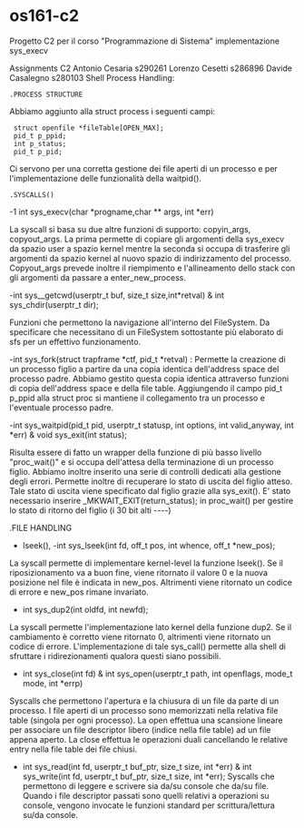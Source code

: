 # os161-c2
Progetto C2 per il corso "Programmazione di Sistema"
implementazione sys_execv


Assignments C2 
Antonio Cesaria s290261 Lorenzo Cesetti s286896 Davide Casalegno s280103
Shell
Process Handling:
  
    .PROCESS STRUCTURE
Abbiamo aggiunto alla struct process i seguenti campi:

     struct openfile *fileTable[OPEN_MAX];
     pid_t p_ppid; 
     int p_status;   
     pid_t p_pid;  
Ci servono per una corretta gestione dei file aperti di un processo e per l'implementazione delle funzionalità della waitpid().


    .SYSCALLS()

-1 int sys_execv(char *progname,char ** args, int *err)

La syscall si basa su due altre funzioni di supporto: copyin_args, copyout_args. La prima permette di copiare gli argomenti della sys_execv da spazio user a spazio kernel mentre la seconda si occupa di trasferire gli argomenti da spazio kernel al nuovo spazio di indirizzamento del processo. 
Copyout_args prevede inoltre il riempimento e l'allineamento dello stack con gli argomenti da passare a enter_new_process. 

-int sys__getcwd(userptr_t buf, size_t size,int*retval) & 
  int sys_chdir(userptr_t dir);

Funzioni che permettono la navigazione all'interno del FileSystem. Da specificare che necessitano di un FileSystem sottostante più elaborato di sfs per un effettivo funzionamento.

-int sys_fork(struct trapframe *ctf, pid_t *retval) :
 Permette la creazione di un processo figlio a partire da una copia identica dell'address space del processo padre. Abbiamo gestito questa copia identica attraverso funzioni  di copia dell'address space e della file table.
Aggiungendo il campo pid_t p_ppid alla struct proc si mantiene il collegamento tra un processo e l'eventuale processo padre.

-int sys_waitpid(pid_t pid, userptr_t statusp, int options, int valid_anyway, int *err) & void sys_exit(int status);

Risulta essere di fatto un wrapper della funzione di più basso livello "proc_wait()"  e si occupa dell'attesa della terminazione di  un processo figlio. Abbiamo inoltre inserito una serie di controlli dedicati alla gestione degli errori. Permette inoltre di  recuperare lo stato di uscita del figlio atteso. Tale stato di uscita viene specificato dal figlio grazie alla sys_exit(). E' stato necessario inserire _MKWAIT_EXIT(return_status); in proc_wait() per gestire lo stato di ritorno del figlio (i 30 bit alti ----)



.FILE HANDLING

- lseek(), 
-int sys_lseek(int fd, off_t pos, int whence, off_t *new_pos);

La syscall permette di implementare kernel-level la funzione lseek(). Se il riposizionamento va a buon fine, viene ritornato il valore 0 e la nuova posizione nel file è indicata in new_pos. Altrimenti viene ritornato un codice di errore e new_pos rimane invariato.



-  int sys_dup2(int oldfd, int newfd);

La syscall permette l'implementazione lato kernel della funzione dup2. Se il cambiamento è corretto  viene ritornato 0, altrimenti viene ritornato un codice di errore. L'implementazione di tale sys_call() permette alla shell di sfruttare i ridirezionamenti qualora questi siano possibili.


- int sys_close(int fd) & int sys_open(userptr_t path, int openflags, mode_t mode, int *errp)
 
 Syscalls che permettono l'apertura e la chiusura di un file da parte di un processo. I file aperti di un processo 
 sono memorizzati nella relativa file table (singola per ogni processo). La open effettua una scansione lineare per associare un file descriptor libero (indice nella file table)  ad un file appena aperto. La close effettua le operazioni duali cancellando le relative entry nella file table dei file chiusi. 

- int sys_read(int fd, userptr_t buf_ptr, size_t size, int *err) & int sys_write(int fd, userptr_t buf_ptr, size_t size, int *err);
Syscalls che permettono di leggere e scrivere sia da/su console che da/su file. Quando i file descriptor passati sono quelli relativi a operazioni su console, vengono invocate le funzioni standard per scrittura/lettura su/da console.
